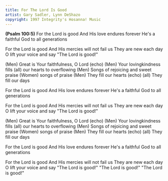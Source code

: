 ```yaml
---
title: For The Lord Is Good
artist: Gary Sadler, Lynn DeShazo
copyright: 1997 Integrity's Hosanna! Music
---
```

<strong>(Psalm 100:5)</strong>
For the Lord is good
And His love endures forever
He's a faithful God
to all generations

For the Lord is good
And His mercies will not fail us
They are new each day
O lift your voice and say
"The Lord is good!"

(Men) Great is Your faithfulness, O Lord  (echo)
(Men) Your lovingkindness fills
(all)                     our hearts to overflowing
(Men) Songs of rejoicing and sweet praise
(Women)                                      songs of praise
(Men) They fill our hearts  (echo)
(all) They fill our days     

For the Lord is good
And His love endures forever
He's a faithful God
to all generations

For the Lord is good
And His mercies will not fail us
They are new each day
O lift your voice and say
"The Lord is good!"

(Men) Great is Your faithfulness, O Lord  (echo)
(Men) Your lovingkindness fills
(all)                     our hearts to overflowing
(Men) Songs of rejoicing and sweet praise
(Women)                                      songs of praise
(Men) They fill our hearts  (echo)
(all) They fill our days    

For the Lord is good
And His love endures forever
He's a faithful God
to all generations

For the Lord is good
And His mercies will not fail us
They are new each day
O lift your voice and say
"The Lord is good!"
"The Lord is good!"
"The Lord is good!"